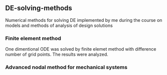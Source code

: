 ## DE-solving-methods
Numerical methods for solving DE implemented by me during the course on models and methods of analysis of design solutions

### Finite element method

One dimentional ODE was solved by finite elemet method with difference number of grid points. The results were analyzed.

### Advanced nodal method for mechanical systems
